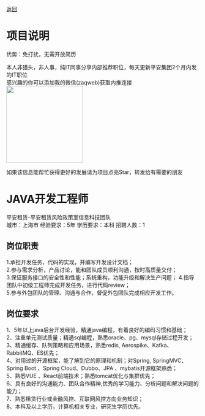[返回](../../)

# 项目说明

优势：免打扰，无需开放简历

本人非猎头，非人事，纯IT同事分享内部推荐职位，每天更新平安集团2个月内发的IT职位  
感兴趣的你可以添加我的微信(zaqweb)获取内推连接  
<img src="https://github.com/zaqweb/PA-IT-JOBS/blob/master/WechatICode.jpeg"  height="200" width="200">

如果该信息能帮忙获得更好的发展请为项目点亮Star，转发给有需要的朋友

# JAVA开发工程师
平安租赁-平安租赁风险政策室信息科技团队  
城市：上海市 经验要求：5年 学历要求：本科  招聘人数：1

## 岗位职责
1.承担开发任务，代码的实现，并编写开发设计文档；			
2.参与需求分析，产品讨论，能和团队成员顺利沟通，按时高质量交付；   
3.保证服务接口的安全性和性能；系统重构，功能升级和解决生产问题；
4.指导团队中初级工程师完成开发任务，进行代码review；		
5.参与外包团队的管理、沟通与合作，督促外包团队完成相应开发工作。

## 岗位要求
1、5年以上java后台开发经验，精通java编程，有着良好的编码习惯和基础；			
2、注重单元测试质量；精通sql编程，熟悉oracle、pg、mysql存储过程开发；			
3、精通缓存、队列策略和应用场景，熟悉redis, Aerospike、Kafka、RabbitMQ、ES优先；			
4、对用过的开源框架，能了解到它的原理和机制；对Spring, SpringMVC、Spring Boot 、Spring Cloud、Dubbo、JPA 、mybatis开源框架熟悉；			
5、熟悉VUE 、React前端技术；熟悉tomcat优化与集群优先；        			
6、具有良好的沟通能力、团队合作精神,优秀的学习能力、分析问题和解决问题的能力；			
7、熟悉租赁行业或金融风控、互联网风控方向业务知识；			
8、本科及以上学历，计算机相关专业，研究生学历优先。




